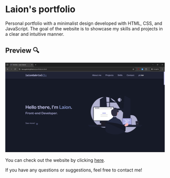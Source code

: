 # Laion's portfolio

Personal portfolio with a minimalist design developed with HTML, CSS, and JavaScript. The goal of the website is to showcase my skills and projects in a clear and intuitive manner.

## Preview 🔍

![Preview](./img/preview.png)

You can check out the website by clicking [here](https://laiongabriel.github.io/portfolio/).

If you have any questions or suggestions, feel free to contact me!
